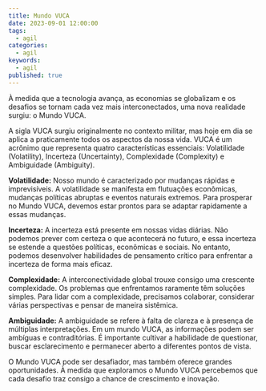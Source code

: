 ```yaml
---
title: Mundo VUCA
date: 2023-09-01 12:00:00
tags:
  - agil
categories:
  - agil
keywords:
  - agil
published: true
---
```

À medida que a tecnologia avança, as economias se globalizam e os desafios se tornam cada vez mais interconectados, uma nova realidade surgiu: o Mundo VUCA. 

A sigla VUCA surgiu originalmente no contexto militar, mas hoje em dia se aplica a praticamente todos os aspectos da nossa vida. VUCA é um acrônimo que representa quatro características essenciais: Volatilidade (Volatility), Incerteza (Uncertainty), Complexidade (Complexity) e Ambiguidade (Ambiguity).

**Volatilidade:** Nosso mundo é caracterizado por mudanças rápidas e imprevisíveis. A volatilidade se manifesta em flutuações econômicas, mudanças políticas abruptas e eventos naturais extremos. Para prosperar no Mundo VUCA, devemos estar prontos para se adaptar rapidamente a essas mudanças.

**Incerteza:** A incerteza está presente em nossas vidas diárias. Não podemos prever com certeza o que acontecerá no futuro, e essa incerteza se estende a questões políticas, econômicas e sociais. No entanto, podemos desenvolver habilidades de pensamento crítico para enfrentar a incerteza de forma mais eficaz.

**Complexidade:** A interconectividade global trouxe consigo uma crescente complexidade. Os problemas que enfrentamos raramente têm soluções simples. Para lidar com a complexidade, precisamos colaborar, considerar várias perspectivas e pensar de maneira sistêmica.

**Ambiguidade:** A ambiguidade se refere à falta de clareza e à presença de múltiplas interpretações. Em um mundo VUCA, as informações podem ser ambíguas e contraditórias. É importante cultivar a habilidade de questionar, buscar esclarecimento e permanecer aberto a diferentes pontos de vista.

O Mundo VUCA pode ser desafiador, mas também oferece grandes oportunidades. À medida que exploramos o Mundo VUCA percebemos que cada desafio traz consigo a chance de crescimento e inovação.
